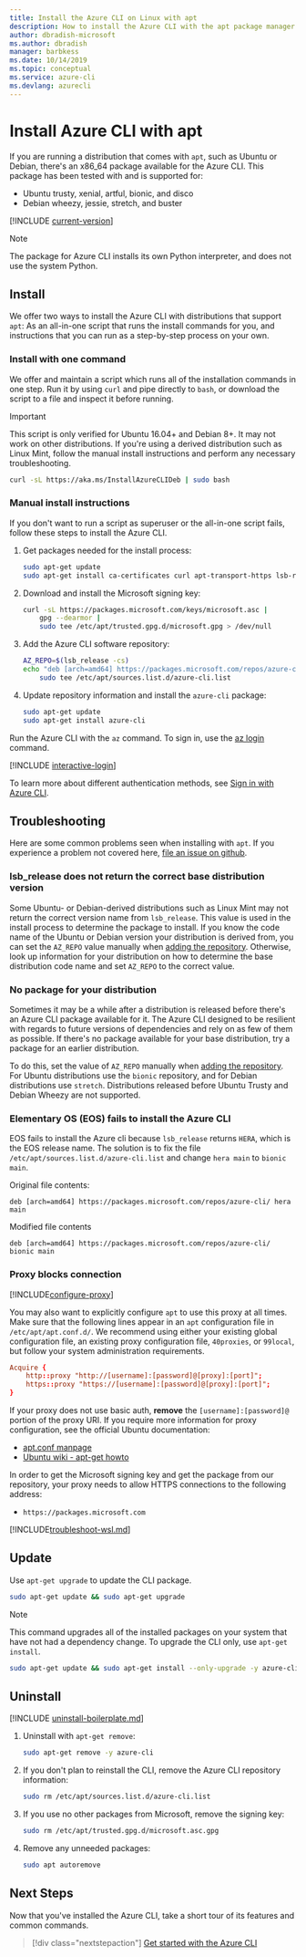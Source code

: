 ```yaml
---
title: Install the Azure CLI on Linux with apt
description: How to install the Azure CLI with the apt package manager
author: dbradish-microsoft
ms.author: dbradish
manager: barbkess
ms.date: 10/14/2019
ms.topic: conceptual
ms.service: azure-cli
ms.devlang: azurecli
---
```


# Install Azure CLI with apt

If you are running a distribution that comes with `apt`, such as Ubuntu or Debian, there's an x86_64 package available
for the Azure CLI. This package has been tested with and is supported for:

* Ubuntu trusty, xenial, artful, bionic, and disco
* Debian wheezy, jessie, stretch, and buster

[!INCLUDE [current-version](includes/current-version.md)]

> [!NOTE]
>
> The package for Azure CLI installs its own Python interpreter, and does not use the
> system Python.

## Install

We offer two ways to install the Azure CLI with distributions that support `apt`: As an all-in-one script that
runs the install commands for you, and instructions that you can run as a step-by-step process on your own.

### Install with one command

We offer and maintain a script which runs all of the installation commands in one step. Run it by using `curl`
and pipe directly to `bash`, or download the script to a file and inspect it before running.

> [!IMPORTANT]
> This script is only verified for Ubuntu 16.04+ and Debian 8+. It may not work on other distributions.
> If you're using a derived distribution such as Linux Mint, follow the manual install instructions and perform
> any necessary troubleshooting.

```bash
curl -sL https://aka.ms/InstallAzureCLIDeb | sudo bash
```

### Manual install instructions

If you don't want to run a script as superuser or the all-in-one script fails, follow these steps to install the Azure CLI.

1. Get packages needed for the install process:

    ```bash
    sudo apt-get update
    sudo apt-get install ca-certificates curl apt-transport-https lsb-release gnupg
    ```

2. Download and install the Microsoft signing key:

    ```bash
    curl -sL https://packages.microsoft.com/keys/microsoft.asc |
        gpg --dearmor |
        sudo tee /etc/apt/trusted.gpg.d/microsoft.gpg > /dev/null
    ```

3. <div id="set-release"/>Add the Azure CLI software repository:

    ```bash
    AZ_REPO=$(lsb_release -cs)
    echo "deb [arch=amd64] https://packages.microsoft.com/repos/azure-cli/ $AZ_REPO main" |
        sudo tee /etc/apt/sources.list.d/azure-cli.list
    ```

4. Update repository information and install the `azure-cli` package:

    ```bash
    sudo apt-get update
    sudo apt-get install azure-cli
    ```

Run the Azure CLI with the `az` command. To sign in, use the [az login](/cli/azure/reference-index#az-login) command.

[!INCLUDE [interactive-login](includes/interactive-login.md)]

To learn more about different authentication methods, see [Sign in with Azure CLI](authenticate-azure-cli.md).

## Troubleshooting

Here are some common problems seen when installing with `apt`. If you experience a problem not covered here, [file an issue on github](https://github.com/Azure/azure-cli/issues).

### lsb_release does not return the correct base distribution version

Some Ubuntu- or Debian-derived distributions such as Linux Mint may not return the correct version name from `lsb_release`. This value is used in the install process to
determine the package to install. If you know the code name of the Ubuntu or Debian version your distribution is derived from, you can set the `AZ_REPO` value manually when
[adding the repository](#set-release). Otherwise, look up information for your distribution on how to determine the base distribution code name and set `AZ_REPO` to the correct value.

### No package for your distribution

Sometimes it may be a while after a distribution is released before there's an Azure CLI package available for it. The Azure CLI designed to be resilient with regards to future
versions of dependencies and rely on as few of them as possible. If there's no package available for your base distribution, try a package for an earlier distribution.

To do this, set the value of `AZ_REPO` manually when [adding the repository](#set-release). For Ubuntu distributions use the `bionic` repository, and for Debian distributions
use `stretch`. Distributions released before Ubuntu Trusty and Debian Wheezy are not supported.

### Elementary OS (EOS) fails to install the Azure CLI

EOS fails to install the Azure cli because `lsb_release` returns `HERA`, which is the EOS release name.  The solution is to fix the file `/etc/apt/sources.list.d/azure-cli.list` and change `hera main` to `bionic main`.

Original file contents:

```
deb [arch=amd64] https://packages.microsoft.com/repos/azure-cli/ hera main
```

Modified file contents

```
deb [arch=amd64] https://packages.microsoft.com/repos/azure-cli/ bionic main
```

### Proxy blocks connection

[!INCLUDE[configure-proxy](includes/configure-proxy.md)]

You may also want to explicitly configure `apt` to use this proxy at all times. Make sure that the
following lines appear in an `apt` configuration file in `/etc/apt/apt.conf.d/`. We recommend using
either your existing global configuration file, an existing proxy configuration file, `40proxies`,
or `99local`, but follow your system administration requirements.

```apt.conf
Acquire {
    http::proxy "http://[username]:[password]@[proxy]:[port]";
    https::proxy "https://[username]:[password]@[proxy]:[port]";
}
```

If your proxy does not use basic auth, __remove__ the `[username]:[password]@` portion of the proxy URI. If you require more information for proxy configuration, see the official Ubuntu documentation:

* [apt.conf manpage](http://manpages.ubuntu.com/manpages/bionic/en/man5/apt.conf.5.html)
* [Ubuntu wiki - apt-get howto](https://help.ubuntu.com/community/AptGet/Howto#Setting_up_apt-get_to_use_a_http-proxy)

In order to get the Microsoft signing key and get the package from our repository, your proxy needs to
allow HTTPS connections to the following address:

* `https://packages.microsoft.com`

[!INCLUDE[troubleshoot-wsl.md](includes/troubleshoot-wsl.md)]

## Update

Use `apt-get upgrade` to update the CLI package.

   ```bash
   sudo apt-get update && sudo apt-get upgrade
   ```

> [!NOTE]
> This command upgrades all of the installed packages on your system that have not had a dependency change.
> To upgrade the CLI only, use `apt-get install`.
>
> ```bash
> sudo apt-get update && sudo apt-get install --only-upgrade -y azure-cli
> ```

## Uninstall

[!INCLUDE [uninstall-boilerplate.md](includes/uninstall-boilerplate.md)]

1. Uninstall with `apt-get remove`:

    ```bash
    sudo apt-get remove -y azure-cli
    ```

2. If you don't plan to reinstall the CLI, remove the Azure CLI repository information:

   ```bash
   sudo rm /etc/apt/sources.list.d/azure-cli.list
   ```

3. If you use no other packages from Microsoft, remove the signing key:

    ```bash
    sudo rm /etc/apt/trusted.gpg.d/microsoft.asc.gpg
    ```

4. Remove any unneeded packages:

   ```bash
   sudo apt autoremove
   ```

## Next Steps

Now that you've installed the Azure CLI, take a short tour of its features and common commands.

> [!div class="nextstepaction"]
> [Get started with the Azure CLI](get-started-with-azure-cli.md)
